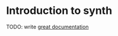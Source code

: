 # Introduction to synth

TODO: write [great documentation](http://jacobian.org/writing/what-to-write/)
